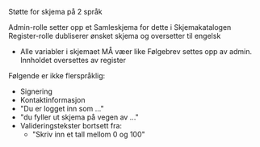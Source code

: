 Støtte for skjema på 2 språk

Admin-rolle setter opp et Samleskjema for dette i Skjemakatalogen
Register-rolle dubliserer ønsket skjema og oversetter til engelsk
- Alle variabler i skjemaet MÅ væer like
Følgebrev settes opp av admin. Innholdet oversettes av register


Følgende er ikke flerspråklig:
- Signering
- Kontaktinformasjon
- "Du er logget inn som ..."
- "du fyller ut skjema på vegen av ..."
- Valideringstekster bortsett fra:
  - "Skriv inn et tall mellom 0 og 100"

